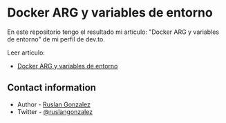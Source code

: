 # Docker ARG y variables de entorno

En este repositorio tengo el resultado mi artículo: "Docker ARG y variables de entorno" de mi perfil de dev.to.

Leer artículo:

- [Docker ARG y variables de entorno](#)

## Contact information

- Author - [Ruslan Gonzalez](https://rusgunx.tk)
- Twitter - [@ruslangonzalez](https://twitter.com/ruslangonzalez)

